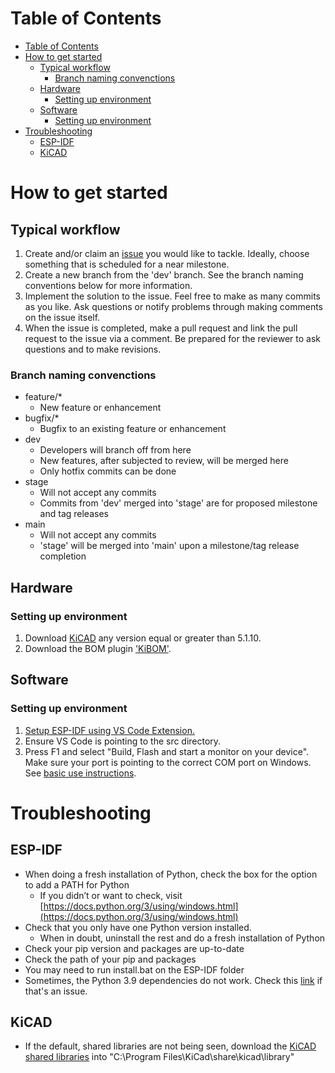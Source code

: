# Table of Contents
- [Table of Contents](#table-of-contents)
- [How to get started](#how-to-get-started)
  - [Typical workflow](#typical-workflow)
    - [Branch naming convenctions](#branch-naming-convenctions)
  - [Hardware](#hardware)
    - [Setting up environment](#setting-up-environment)
  - [Software](#software)
    - [Setting up environment](#setting-up-environment-1)
- [Troubleshooting](#troubleshooting)
  - [ESP-IDF](#esp-idf)
  - [KiCAD](#kicad)


# How to get started


## Typical workflow
1. Create and/or claim an [issue](https://github.com/Team-Guardian/ESP32-Rover-Controller/issues) you would like to tackle. Ideally, choose something that is scheduled for a near milestone.
2. Create a new branch from the 'dev' branch. See the branch naming conventions below for more information.
3. Implement the solution to the issue. Feel free to make as many commits as you like. Ask questions or notify problems through making comments on the issue itself.
4. When the issue is completed, make a pull request and link the pull request to the issue via a comment. Be prepared for the reviewer to ask questions and to make revisions.

### Branch naming convenctions
- feature/*
  - New feature or enhancement
- bugfix/*
  - Bugfix to an existing feature or enhancement
- dev
  - Developers will branch off from here
  - New features, after subjected to review, will be merged here
  - Only hotfix commits can be done
- stage
  - Will not accept any commits
  - Commits from 'dev' merged into 'stage' are for proposed milestone and tag releases
- main
  - Will not accept any commits
  - 'stage' will be merged into 'main' upon a milestone/tag release completion

## Hardware

### Setting up environment
1. Download [KiCAD](https://www.kicad.org/download/) any version equal or greater than 5.1.10.
2. Download the BOM plugin ['KiBOM'](https://github.com/SchrodingersGat/KiBoM).

## Software

### Setting up environment
1. [Setup ESP-IDF using VS Code Extension.](https://github.com/espressif/vscode-esp-idf-extension/blob/HEAD/docs/tutorial/install.md)
2. Ensure VS Code is pointing to the src directory.
3. Press F1 and select "Build, Flash and start a monitor on your device". Make sure your port is pointing to the correct COM port on Windows. See [basic use instructions](https://github.com/espressif/vscode-esp-idf-extension/blob/2332c89d2a316bff7ce2677c235459e062b579db/docs/tutorial/basic_use.md).

# Troubleshooting

## ESP-IDF
- When doing a fresh installation of Python, check the box for the option to add a PATH for Python
  - If you didn’t or want to check, visit [https://docs.python.org/3/using/windows.html](https://docs.python.org/3/using/windows.html)
- Check that you only have one Python version installed.
  - When in doubt, uninstall the rest and do a fresh installation of Python
- Check your pip version and packages are up-to-date
- Check the path of your pip and packages
- You may need to run install.bat on the ESP-IDF folder
- Sometimes, the Python 3.9 dependencies do not work. Check this [link](https://github.com/espressif/esp-idf/issues/6111) if that's an issue.

## KiCAD
- If the default, shared libraries are not being seen, download the [KiCAD shared libraries](https://kicad.github.io/) into "C:\Program Files\KiCad\share\kicad\library"
